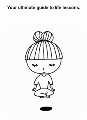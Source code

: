 <p align="center">
  <b>Your ultimate guide to life lessons.</b>
</p>
<br />
<p align="center">
  <a href="https://mgks.github.io/zen/"><img width="250" src="https://raw.githubusercontent.com/mgks/mgks/main/res/zen.gif" ref="Zen by QTQR8R - http://www.ivyiby.com/zen"></a>
</p>